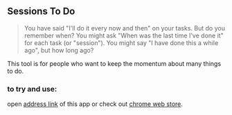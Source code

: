 ## Sessions To Do

> You have said "I'll do it every now and then" on your tasks. But do you remember when? You might ask "When was the last time I've done it" for each task (or "session"). You might say "I have done this a while ago", but how long ago?

This tool is for people who want to keep the momentum about many things to do.

### to try and use:
open [address link](https://sessions-to-do.herokuapp.com) of this app
or check out [chrome web store](https://chrome.google.com/webstore/detail/session-to-do-app/fcgbbnamlagcblejmnhgjphcmedcgeef).
